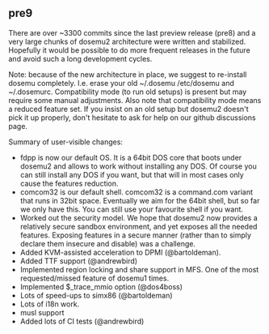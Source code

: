 ## pre9

There are over ~3300 commits since the last preview release (pre8)
and a very large chunks of dosemu2 architecture were written and
stabilized. Hopefully it would be possible to do more frequent
releases in the future and avoid such a long development cycles.

Note: because of the new architecture in place, we suggest to
re-install dosemu completely. I.e. erase your old ~/.dosemu
/etc/dosemu and ~/.dosemurc. Compatibility mode (to run old setups)
is present but may require some manual adjustments. Also note that
compatibility mode means a reduced feature set. If you insist on
an old setup but dosemu2 doesn't pick it up properly, don't hesitate
to ask for help on our github discussions page.

Summary of user-visible changes:
* fdpp is now our default OS. It is a 64bit DOS core that boots under
  dosemu2 and allows to work without installing any DOS. Of course
  you can still install any DOS if you want, but that will in most
  cases only cause the features reduction.
* comcom32 is our default shell. comcom32 is a command.com variant that
  runs in 32bit space. Eventually we aim for the 64bit shell, but so
  far we only have this. You can still use your favourite shell if you
  want.
* Worked out the security model. We hope that dosemu2 now provides
  a relatively secure sandbox environment, and yet exposes all the
  needed features. Exposing features in a secure manner (rather than
  to simply declare them insecure and disable) was a challenge.
* Added KVM-assisted acceleration to DPMI (@bartoldeman).
* Added TTF support (@andrewbird)
* Implemented region locking and share support in MFS. One of the
  most requested/missed feature of dosemu1 times.
* Implemented $_trace_mmio option (@dos4boss)
* Lots of speed-ups to simx86 (@bartoldeman)
* Lots of i18n work.
* musl support
* Added lots of CI tests (@andrewbird)
